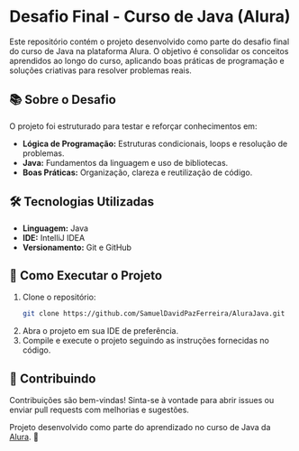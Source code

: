 # Desafio Final - Curso de Java (Alura)

Este repositório contém o projeto desenvolvido como parte do desafio final do curso de Java na plataforma Alura. O objetivo é consolidar os conceitos aprendidos ao longo do curso, aplicando boas práticas de programação e soluções criativas para resolver problemas reais.

## 📚 Sobre o Desafio
O projeto foi estruturado para testar e reforçar conhecimentos em:
- **Lógica de Programação:** Estruturas condicionais, loops e resolução de problemas.
- **Java:** Fundamentos da linguagem e uso de bibliotecas.
- **Boas Práticas:** Organização, clareza e reutilização de código.

## 🛠️ Tecnologias Utilizadas
- **Linguagem:** Java
- **IDE:** IntelliJ IDEA
- **Versionamento:** Git e GitHub

## 🚀 Como Executar o Projeto
1. Clone o repositório:
   ```bash
   git clone https://github.com/SamuelDavidPazFerreira/AluraJava.git
   ```
2. Abra o projeto em sua IDE de preferência.
3. Compile e execute o projeto seguindo as instruções fornecidas no código.

## 🤝 Contribuindo
Contribuições são bem-vindas! Sinta-se à vontade para abrir issues ou enviar pull requests com melhorias e sugestões.

Projeto desenvolvido como parte do aprendizado no curso de Java da [Alura](https://www.alura.com.br). 🚀
